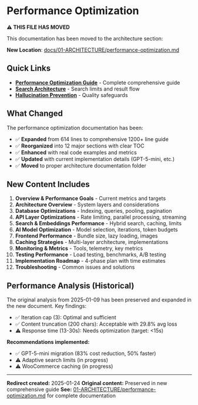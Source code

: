 # Performance Optimization

**⚠️ THIS FILE HAS MOVED**

This documentation has been moved to the architecture section:

**New Location**: [docs/01-ARCHITECTURE/performance-optimization.md](./01-ARCHITECTURE/performance-optimization.md)

## Quick Links

- **[Performance Optimization Guide](./01-ARCHITECTURE/performance-optimization.md)** - Complete comprehensive guide
- **[Search Architecture](./SEARCH_ARCHITECTURE.md)** - Search limits and result flow
- **[Hallucination Prevention](./02-FEATURES/chat-system/hallucination-prevention.md)** - Quality safeguards

## What Changed

The performance optimization documentation has been:
- ✅ **Expanded** from 614 lines to comprehensive 1200+ line guide
- ✅ **Reorganized** into 12 major sections with clear TOC
- ✅ **Enhanced** with real code examples and metrics
- ✅ **Updated** with current implementation details (GPT-5-mini, etc.)
- ✅ **Moved** to proper architecture documentation folder

## New Content Includes

1. **Overview & Performance Goals** - Current metrics and targets
2. **Architecture Overview** - System layers and considerations
3. **Database Optimizations** - Indexing, queries, pooling, pagination
4. **API Layer Optimizations** - Rate limiting, parallel processing, streaming
5. **Search & Embeddings Performance** - Hybrid search, caching, limits
6. **AI Model Optimization** - Model selection, iterations, token budgets
7. **Frontend Performance** - Bundle size, lazy loading, images
8. **Caching Strategies** - Multi-layer architecture, implementations
9. **Monitoring & Metrics** - Tools, telemetry, key metrics
10. **Testing Performance** - Load testing, benchmarks, A/B testing
11. **Implementation Roadmap** - 4-phase plan with time estimates
12. **Troubleshooting** - Common issues and solutions

## Performance Analysis (Historical)

The original analysis from 2025-01-09 has been preserved and expanded in the new document. Key findings:

- ✅ Iteration cap (3): Optimal and sufficient
- ✅ Content truncation (200 chars): Acceptable with 29.8% avg loss
- ⚠️ Response time (13-30s): Needs optimization (target: <15s)

**Recommendations implemented:**
- ✅ GPT-5-mini migration (83% cost reduction, 50% faster)
- ⚠️ Adaptive search limits (in progress)
- ⚠️ WooCommerce caching (in progress)

---

**Redirect created:** 2025-01-24
**Original content:** Preserved in new comprehensive guide
**See:** [01-ARCHITECTURE/performance-optimization.md](./01-ARCHITECTURE/performance-optimization.md) for complete documentation
